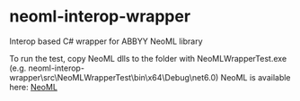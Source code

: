 # neoml-interop-wrapper
Interop based C# wrapper for ABBYY NeoML library

To run the test, copy NeoML dlls to the folder with NeoMLWrapperTest.exe (e.g. neoml-interop-wrapper\src\NeoMLWrapperTest\bin\x64\Debug\net6.0) 
NeoML is available here: [NeoML](https://github.com/neoml-lib/neoml)

